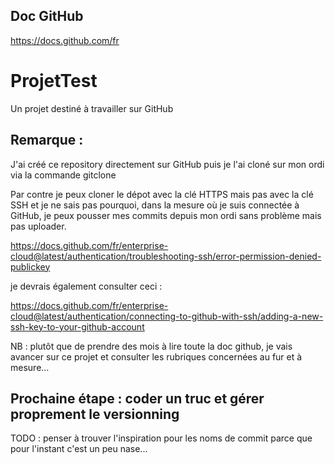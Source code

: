 ## Doc GitHub

https://docs.github.com/fr


# ProjetTest
Un projet destiné à travailler sur GitHub

## Remarque : 
J'ai créé ce repository directement sur GitHub puis je l'ai cloné sur mon ordi via la commande gitclone

Par contre je peux cloner le dépot avec la clé HTTPS mais pas avec la clé SSH et je ne sais pas pourquoi, dans la mesure où je suis connectée à GitHub, je peux pousser mes commits depuis mon ordi sans problème mais pas uploader. 

https://docs.github.com/fr/enterprise-cloud@latest/authentication/troubleshooting-ssh/error-permission-denied-publickey

je devrais également consulter ceci : 

https://docs.github.com/fr/enterprise-cloud@latest/authentication/connecting-to-github-with-ssh/adding-a-new-ssh-key-to-your-github-account


NB : plutôt que de prendre des mois à lire toute la doc github, je vais avancer sur ce projet et consulter les rubriques concernées au fur et à mesure... 

## Prochaine étape : coder un truc et gérer proprement le versionning

TODO : penser à trouver l'inspiration pour les noms de commit parce que pour l'instant c'est un peu nase... 


